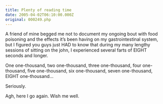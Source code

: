 ```yaml
---
title: Plenty of reading time
date: 2005-04-02T06:10:00.000Z
original: 000249.php
---
```


A friend of mine begged me not to document my ongoing bout with food poisoning and the effects it’s been having on my gastrointestinal system, but I figured you guys just HAD to know that during my many lengthy sessions of sitting on the john, I experienced several farts of EIGHT seconds and longer.

One one-thousand, two one-thousand, three one-thousand, four one-thousand, five one-thousand, six one-thousand, seven one-thousand, EIGHT one-thousand…

Seriously.

Agh, here I go again. Wish me well.

